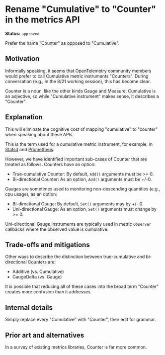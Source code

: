 # Rename "Cumulative" to "Counter" in the metrics API

**Status:** `approved`

Prefer the name "Counter" as opposed to "Cumulative".

## Motivation

Informally speaking, it seems that OpenTelemetry community members would prefer to call Cumulative metric instruments "Counters".  During conversation (e.g., in the 8/21 working session), this has become clear.

Counter is a noun, like the other kinds Gauge and Measure.  Cumulative is an adjective, so while "Cumulative instrument" makes sense, it describes a "Counter".

## Explanation

This will eliminate the cognitive cost of mapping "cumulative" to "counter" when speaking about these APIs.

This is the term used for a cumulative metric instrument, for example, in [Statsd](https://github.com/statsd/statsd/blob/master/docs/metric_types.md) and [Prometheus](https://prometheus.io/docs/concepts/metric_types/#counter).  

However, we have identified important sub-cases of Counter that are treated as follows.  Counters have an option:

- True-cumulative Counter: By default, `Add()` arguments must be >= 0.
- Bi-directional Counter: As an option, `Add()` arguments must be +/-0.

Gauges are sometimes used to monitoring non-descending quantities (e.g., cpu usage), as an option:

- Bi-directional Gauge: By default, `Set()` arguments may by +/- 0.
- Uni-directional Gauge: As an option, `Set()` arguments must change by >= 0.

Uni-directional Gauge instruments are typically used in metric `Observer` callbacks where the observed value is cumulative.

## Trade-offs and mitigations

Other ways to describe the distinction between true-cumulative and bi-directional Counters are:

- Additive (vs. Cumulative)
- GaugeDelta (vs. Gauge)

It is possible that reducing all of these cases into the broad term "Counter" creates more confusion than it addresses.

## Internal details

Simply replace every "Cumulative" with "Counter", then edit for grammar. 

## Prior art and alternatives

In a survey of existing metrics libraries, Counter is far more common.
